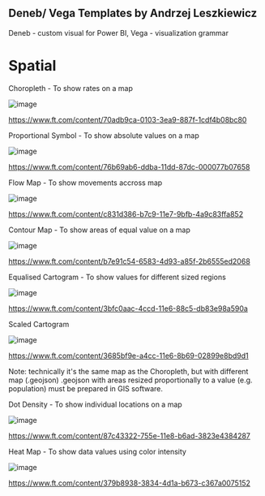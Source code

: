 ## Deneb/ Vega Templates by Andrzej Leszkiewicz

Deneb - custom visual for Power BI, Vega - visualization grammar

# Spatial

Choropleth - To show rates on a map

![image](https://github.com/avatorl/Deneb-Vega-Templates/assets/59934292/7112c994-b128-490c-a5e0-b516ac3ad041)

https://www.ft.com/content/70adb9ca-0103-3ea9-887f-1cdf4b08bc80

Proportional Symbol - To show absolute values on a map

![image](https://github.com/avatorl/Deneb-Vega-Templates/assets/59934292/f9c6f597-c0dc-4207-80f6-a7c0ed6ea153)

https://www.ft.com/content/76b69ab6-ddba-11dd-87dc-000077b07658

Flow Map - To show movements accross map

![image](https://github.com/avatorl/Deneb-Vega-Templates/assets/59934292/a6f970d5-33b7-4432-a6d0-002d7c850f1a)

https://www.ft.com/content/c831d386-b7c9-11e7-9bfb-4a9c83ffa852

Contour Map - To show areas of equal value on a map

![image](https://github.com/avatorl/Deneb-Vega-Templates/assets/59934292/1d7a6567-10a0-4b41-8dc6-d2e088d4a2d9)

https://www.ft.com/content/b7e91c54-6583-4d93-a85f-2b6555ed2068

Equalised Cartogram - To show values for different sized regions

![image](https://github.com/avatorl/Deneb-Vega-Templates/assets/59934292/5118fa9f-2ab5-4edc-b101-213a0db48575)

https://www.ft.com/content/3bfc0aac-4ccd-11e6-88c5-db83e98a590a

Scaled Cartogram

![image](https://github.com/avatorl/Deneb-Vega-Templates/assets/59934292/c1d212f9-1d07-48d8-b9b4-bbf868c08bb3)

https://www.ft.com/content/3685bf9e-a4cc-11e6-8b69-02899e8bd9d1

Note: technically it's the same map as the Choropleth, but with different map (.geojson)
.geojson with areas resized proportionally to a value (e.g. population) must be prepared in GIS software.

Dot Density - To show individual locations on a map

![image](https://github.com/avatorl/Deneb-Vega-Templates/assets/59934292/bf6a7df0-0da7-4dc7-b959-ee4460cc3d96)

https://www.ft.com/content/87c43322-755e-11e8-b6ad-3823e4384287

Heat Map - To show data values using color intensity

![image](https://github.com/avatorl/Deneb-Vega-Templates/assets/59934292/4d6f8194-3713-413a-9c08-a1d0d75b8996)

https://www.ft.com/content/379b8938-3834-4d1a-b673-c367a0075152



